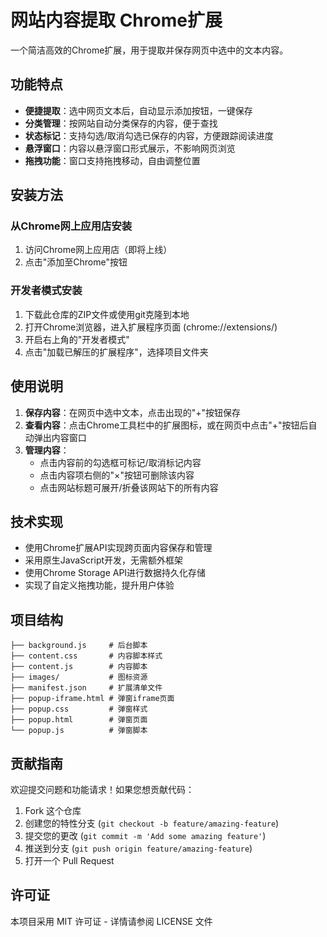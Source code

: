 # 网站内容提取 Chrome扩展

一个简洁高效的Chrome扩展，用于提取并保存网页中选中的文本内容。

## 功能特点

- **便捷提取**：选中网页文本后，自动显示添加按钮，一键保存
- **分类管理**：按网站自动分类保存的内容，便于查找
- **状态标记**：支持勾选/取消勾选已保存的内容，方便跟踪阅读进度
- **悬浮窗口**：内容以悬浮窗口形式展示，不影响网页浏览
- **拖拽功能**：窗口支持拖拽移动，自由调整位置

## 安装方法

### 从Chrome网上应用店安装

1. 访问Chrome网上应用店（即将上线）
2. 点击"添加至Chrome"按钮

### 开发者模式安装

1. 下载此仓库的ZIP文件或使用git克隆到本地
2. 打开Chrome浏览器，进入扩展程序页面 (chrome://extensions/)
3. 开启右上角的"开发者模式"
4. 点击"加载已解压的扩展程序"，选择项目文件夹

## 使用说明

1. **保存内容**：在网页中选中文本，点击出现的"+"按钮保存
2. **查看内容**：点击Chrome工具栏中的扩展图标，或在网页中点击"+"按钮后自动弹出内容窗口
3. **管理内容**：
   - 点击内容前的勾选框可标记/取消标记内容
   - 点击内容项右侧的"×"按钮可删除该内容
   - 点击网站标题可展开/折叠该网站下的所有内容

## 技术实现

- 使用Chrome扩展API实现跨页面内容保存和管理
- 采用原生JavaScript开发，无需额外框架
- 使用Chrome Storage API进行数据持久化存储
- 实现了自定义拖拽功能，提升用户体验

## 项目结构

```
├── background.js     # 后台脚本
├── content.css       # 内容脚本样式
├── content.js        # 内容脚本
├── images/           # 图标资源
├── manifest.json     # 扩展清单文件
├── popup-iframe.html # 弹窗iframe页面
├── popup.css         # 弹窗样式
├── popup.html        # 弹窗页面
└── popup.js          # 弹窗脚本
```

## 贡献指南

欢迎提交问题和功能请求！如果您想贡献代码：

1. Fork 这个仓库
2. 创建您的特性分支 (`git checkout -b feature/amazing-feature`)
3. 提交您的更改 (`git commit -m 'Add some amazing feature'`)
4. 推送到分支 (`git push origin feature/amazing-feature`)
5. 打开一个 Pull Request

## 许可证

本项目采用 MIT 许可证 - 详情请参阅 LICENSE 文件